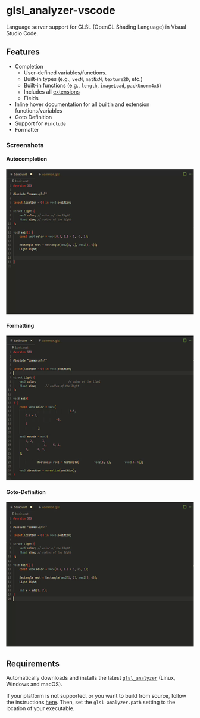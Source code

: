 # glsl_analyzer-vscode

Language server support for GLSL (OpenGL Shading Language) in Visual Studio Code.

## Features

- Completion 
    - User-defined variables/functions.
    - Built-in types (e.g., `vecN`, `matNxM`, `texture2D`, etc.)
    - Built-in functions (e.g., `length`, `imageLoad`, `packUnorm4x8`)
    - Includes all [extensions](https://github.com/KhronosGroup/GLSL#extension-specifications-in-this-repository)
    - Fields
- Inline hover documentation for all builtin and extension functions/variables
- Goto Definition
- Support for `#include`
- Formatter


### Screenshots

#### Autocompletion
![completion](screenshots/completion.gif)

#### Formatting
![formatting](screenshots/formatting.gif)

#### Goto-Definition
![goto definition](screenshots/goto-definition.gif)


## Requirements

Automatically downloads and installs the latest
[`glsl_analyzer`](https://github.com/nolanderc/glsl_analyzer) (Linux, Windows and macOS).

If your platform is not supported, or you want to build from source, follow the instructions
[here](https://github.com/nolanderc/glsl_analyzer). Then, set the `glsl-analyzer.path` setting to
the location of your executable.
